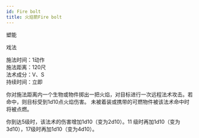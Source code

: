 ```yaml
---
id: Fire bolt
title: 火焰箭Fire bolt
---
```


塑能

戏法

施法时间：1动作  
施法距离：120尺  
法术成分：V、S  
持续时间：立即  


你对施法距离内一个生物或物件掷出一把火焰，对目标进行一次远程法术攻击。若命中，则目标受到1d10点火焰伤害。
未被着装或携带的可燃物件被该法术命中时将被点燃。


你到达5级时，该法术的伤害增加1d10（变为2d10）。11
级时再加1d10（变为3d10），17级时再加1d10（变为4d10）。
